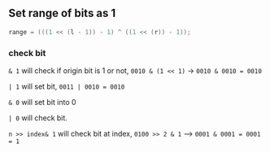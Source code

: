 ## Set range of bits as 1

```java
range = (((1 << (l - 1)) - 1) ^ ((1 << (r)) - 1));
```



### check bit

`& 1`  will check if origin bit is 1 or not, `0010 & (1 << 1)` -> `0010 & 0010 = 0010`

`| 1` will set bit, `0011 | 0010 = 0010`

`& 0` will set bit into 0

`| 0` will check bit.

`n >> index& 1` will check bit at index, `0100 >> 2 & 1` --> `0001 & 0001 = 0001 = 1`

